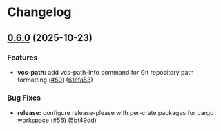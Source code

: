 # Changelog

## [0.6.0](https://github.com/towry/agpod/compare/v0.5.0...v0.6.0) (2025-10-23)


### Features

* **vcs-path:** add vcs-path-info command for Git repository path formatting ([#50](https://github.com/towry/agpod/issues/50)) ([61efa53](https://github.com/towry/agpod/commit/61efa533fc21657bcb436e4af74c510bea4e8f29))


### Bug Fixes

* **release:** configure release-please with per-crate packages for cargo workspace ([#56](https://github.com/towry/agpod/issues/56)) ([5bf49dd](https://github.com/towry/agpod/commit/5bf49ddbc37506cdd0b073fd2096658564aac228))
